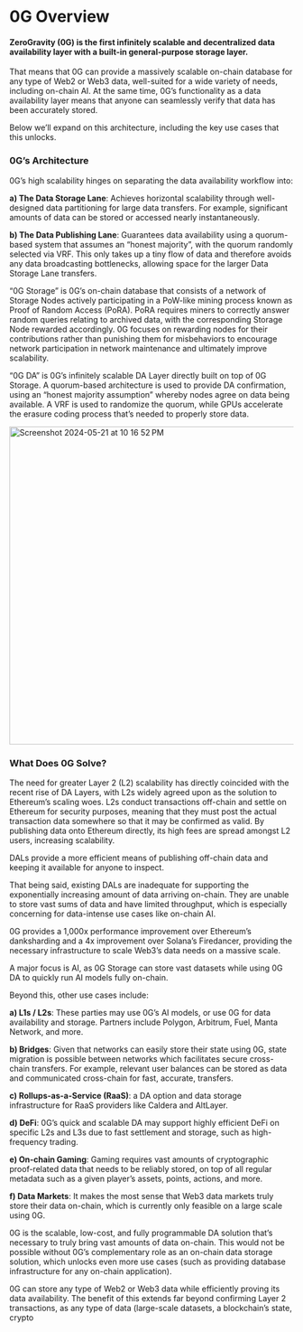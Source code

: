 # 0G Overview

#### ZeroGravity (0G) is the first infinitely scalable and decentralized data availability layer with a built-in general-purpose storage layer.


That means that 0G can provide a massively scalable on-chain database for any type of Web2 or Web3 data, well-suited for a wide variety of needs, including on-chain AI. At the same time, 0G’s functionality as a data availability layer means that anyone can seamlessly verify that data has been accurately stored.

Below we’ll expand on this architecture, including the key use cases that this unlocks.

### 0G’s Architecture

0G’s high scalability hinges on separating the data availability workflow into:

**a) The Data Storage Lane**: Achieves horizontal scalability through well-designed data partitioning for large data transfers. For example, significant amounts of data can be stored or accessed nearly instantaneously.

**b) The Data Publishing Lane**: Guarantees data availability using a quorum-based system that assumes an “honest majority”, with the quorum randomly selected via VRF. This only takes up a tiny flow of data and therefore avoids any data broadcasting bottlenecks, allowing space for the larger Data Storage Lane transfers.

“0G Storage” is 0G’s on-chain database that consists of a network of Storage Nodes actively participating in a PoW-like mining process known as Proof of Random Access (PoRA). PoRA requires miners to correctly answer random queries relating to archived data, with the corresponding Storage Node rewarded accordingly. 0G focuses on rewarding nodes for their contributions rather than punishing them for misbehaviors to encourage network participation in network maintenance and ultimately improve scalability. 

“0G DA” is 0G’s infinitely scalable DA Layer directly built on top of 0G Storage. A quorum-based architecture is used to provide DA confirmation, using an “honest majority assumption” whereby nodes agree on data being available. A VRF is used to randomize the quorum, while GPUs accelerate the erasure coding process that’s needed to properly store data.

<img width="563" alt="Screenshot 2024-05-21 at 10 16 52 PM" src="https://github.com/0glabs/0g-doc/assets/50059816/7a190c2c-f9d1-4efb-8148-436a19500686">

### What Does 0G Solve?

The need for greater Layer 2 (L2) scalability has directly coincided with the recent rise of DA Layers, with L2s widely agreed upon as the solution to Ethereum’s scaling woes. L2s conduct transactions off-chain and settle on Ethereum for security purposes, meaning that they must post the actual transaction data somewhere so that it may be confirmed as valid. By publishing data onto Ethereum directly, its high fees are spread amongst L2 users, increasing scalability.

DALs provide a more efficient means of publishing off-chain data and keeping it available for anyone to inspect.

That being said, existing DALs are inadequate for supporting the exponentially increasing amount of data arriving on-chain. They are unable to store vast sums of data and have limited throughput, which is especially concerning for data-intense use cases like on-chain AI.

0G provides a 1,000x performance improvement over Ethereum’s danksharding and a 4x improvement over Solana’s Firedancer, providing the necessary infrastructure to scale Web3’s data needs on a massive scale.

A major focus is AI, as 0G Storage can store vast datasets while using 0G DA to quickly run AI models fully on-chain.

Beyond this, other use cases include:

**a) L1s / L2s**: These parties may use 0G’s AI models, or use 0G for data availability and storage. Partners include Polygon, Arbitrum, Fuel, Manta Network, and more.

**b) Bridges**: Given that networks can easily store their state using 0G, state migration is possible between networks which facilitates secure cross-chain transfers. For example, relevant user balances can be stored as data and communicated cross-chain for fast, accurate, transfers.

**c) Rollups-as-a-Service (RaaS)**: a DA option and data storage infrastructure for RaaS providers like Caldera and AltLayer.

**d) DeFi**: 0G’s quick and scalable DA may support highly efficient DeFi on specific L2s and L3s due to fast settlement and storage, such as high-frequency trading.

**e) On-chain Gaming**: Gaming requires vast amounts of cryptographic proof-related data that needs to be reliably stored, on top of all regular metadata such as a given player’s assets, points, actions, and more.

**f) Data Markets**: It makes the most sense that Web3 data markets truly store their data on-chain, which is currently only feasible on a large scale using 0G.

0G is the scalable, low-cost, and fully programmable DA solution that’s necessary to truly bring vast amounts of data on-chain. This would not be possible without 0G’s complementary role as an on-chain data storage solution, which unlocks even more use cases (such as providing database infrastructure for any on-chain application). 

0G can store any type of Web2 or Web3 data while efficiently proving its data availability. 
The benefit of this extends far beyond confirming Layer 2 transactions, as any type of data (large-scale datasets, a blockchain’s state, crypto

